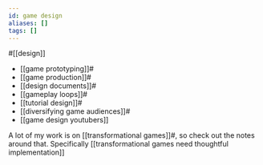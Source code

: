 ```yaml
---
id: game design
aliases: []
tags: []
---
```


#[[design]]

 - [[game prototyping]]#
 - [[game production]]#
 - [[design documents]]#
 - [[gameplay loops]]#
 - [[tutorial design]]#
 - [[diversifying game audiences]]#
 - [[game design youtubers]]

A lot of my work is on [[transformational games]]#, so check out the notes around that. Specifically [[transformational games need thoughtful implementation]]

